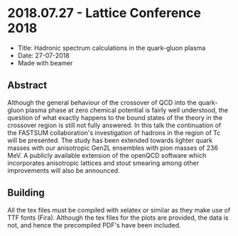 # 2018.07.27 - Lattice Conference 2018

* Title: Hadronic spectrum calculations in the quark-gluon plasma
* Date: 27-07-2018
* Made with beamer

## Abstract

Although the general behaviour of the crossover of QCD into the quark-gluon
plasma phase at zero chemical potential is fairly well understood, the question
of what exactly happens to the bound states of the theory in the crossover
region is still not fully answered. In this talk the continuation of the FASTSUM
collaboration's investigation of hadrons in the region of Tc will be presented.
The study has been extended towards lighter quark masses with our anisotropic
Gen2L ensembles with pion masses of 236 MeV. A publicly available extension of
the openQCD software which incorporates anisotropic lattices and stout smearing
among other improvements will also be announced.

## Building

All the tex files must be compiled with xelatex or similar as they make use of
TTF fonts (Fira). Although the tex files for the plots are provided, the data is
not, and hence the precompiled PDF's have been included.
